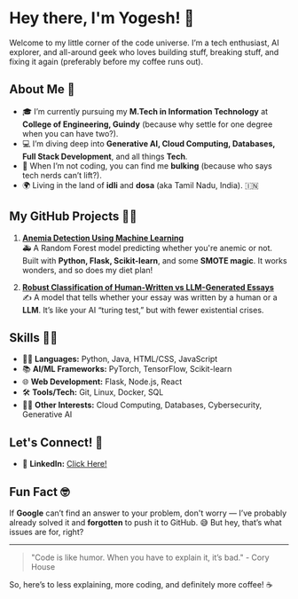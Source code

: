 # Hey there, I'm Yogesh! 👋

Welcome to my little corner of the code universe. I’m a tech enthusiast, AI explorer, and all-around geek who loves building stuff, breaking stuff, and fixing it again (preferably before my coffee runs out).

## About Me 🚀

- 🎓 I’m currently pursuing my **M.Tech in Information Technology** at **College of Engineering, Guindy** (because why settle for one degree when you can have two?).
- 💻 I’m diving deep into **Generative AI, Cloud Computing, Databases, Full Stack Development**, and all things **Tech**.
- 💪 When I’m not coding, you can find me **bulking** (because who says tech nerds can’t lift?).
- 🌍 Living in the land of **idli** and **dosa** (aka Tamil Nadu, India). 🇮🇳
  
## My GitHub Projects 👨‍💻

1. **[Anemia Detection Using Machine Learning](https://github.com/yogeshwaran10/Anemia_detection)**  
   🚑 A Random Forest model predicting whether you're anemic or not. Built with **Python, Flask, Scikit-learn**, and some **SMOTE magic**. It works wonders, and so does my diet plan! 

2. **[Robust Classification of Human-Written vs LLM-Generated Essays](https://github.com/yogeshwaran10/Robust-Classification-of-Human-written-vs-LLM-Generated-Essay)**  
   ✍️ A model that tells whether your essay was written by a human or a **LLM**. It’s like your AI “turing test,” but with fewer existential crises.

## Skills 👨‍🔬

- 🧑‍💻 **Languages:** Python, Java, HTML/CSS, JavaScript  
- 📚 **AI/ML Frameworks:** PyTorch, TensorFlow, Scikit-learn  
- 🌐 **Web Development:** Flask, Node.js, React  
- 🛠️ **Tools/Tech:** Git, Linux, Docker, SQL  
- 🧑‍🔬 **Other Interests:** Cloud Computing, Databases, Cybersecurity, Generative AI

## Let's Connect! 🤝

- 📝 **LinkedIn:** [Click Here!](https://www.linkedin.com/in/yogeshwaran10)

## Fun Fact 🤓

If **Google** can’t find an answer to your problem, don't worry — I’ve probably already solved it and **forgotten** to push it to GitHub. 😅 But hey, that’s what issues are for, right?

---

> "Code is like humor. When you have to explain it, it’s bad." - Cory House

So, here’s to less explaining, more coding, and definitely more coffee! ☕
